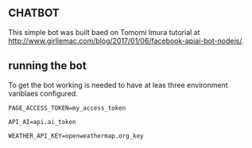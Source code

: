 ## CHATBOT

This simple bot was built baed on Tomomi Imura tutorial at http://www.girliemac.com/blog/2017/01/06/facebook-apiai-bot-nodejs/.

## running the bot

To get the bot working is needed to have at leas three environment variblaes configured.

```
PAGE_ACCESS_TOKEN=my_access_token

API_AI=api.ai_token

WEATHER_API_KEY=openweathermap.org_key
```
